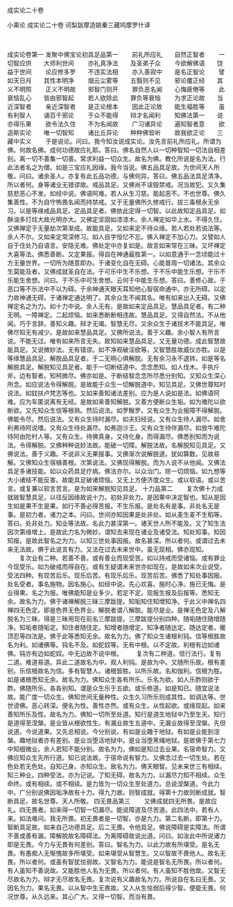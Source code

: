<!-- { "loadSidebar": true } -->
成实论二十卷


小乘论
成实论二十卷
诃梨跋摩造姚秦三藏鸠摩罗什译


　　

成实论卷第一
发聚中佛宝论初具足品第一
　　前礼所应礼　　自然正智者
　　一切智应供　　大师利世间
　　亦礼真净法　　及圣弟子众
　　今欲解佛语　　饶益于世间
　　论应修多罗　　不违实法相
　　亦入善寂中　　是名正智论
　　譬如天日月　　其性本明净
　　烟云尘雾等　　五翳则不见
　　邪论覆正经　　其义不明照
　　正义不明故　　邪智门则开
　　罪负恶名闻　　心悔疲倦等
　　此衰恼乱心　　皆由邪智起
　　若人欲除此　　罪负等衰恼
　　为求正论故　　当近深智者
　　亲近深智者　　是正论根本
　　因此正论故　　能生福胜等
　　虽有利智人　　诵百千邪论
　　于众不能得　　辩才名闻利
　　知佛法第一　　说亦得乐果
　　欲令法久住　　不为名闻故
　　广习诸异论　　遍知智者意
　　欲造斯实论　　唯一切智知
　　诸比丘异论　　种种佛皆听
　　故我欲正论　　三藏中实义
　　于是说论。问曰。我今知汝说成实论。汝先言前礼所应礼。所谓为佛。何故名佛。成何功德故应礼耶。答曰。佛名自然人以一切种智知一切法自相差别。离一切不善集一切善。常求利益一切众生。故名为佛。教化所说是名为法。行此法者名之为僧。如是三宝应礼因缘。我今当说。佛五品具足故。为世间天人所敬。问曰。诸余圣人。亦复有此五品功德。与佛何异。答曰。佛五品法具足清净。所以者何。身等诸业无错谬故。戒品具足。又佛尚不误毁禁戒。况当故犯。又久集慈悲恶心不发。如经中说。佛语阿难。若人从生习慈。能起恶不。不也世尊。佛久集善性。不为自守怖畏名闻而持禁戒。又于无量佛所久修戒行。拔三毒根永无余习。以是等缘戒品具足。定品具足者。佛依此定得一切智。以此故知定品具足。如酥油多灯炷大故光明亦大。又佛定坚固如漆漆木。余人禅定如华上水。不得久住。又佛禅定于无量劫次第渐成。故能具足。又如来定不待众缘。若人若处若说法等。余人不尔。又如来定常深修习。如人自字恒忆不忘。佛入禅定不加心力。又譬如人自于住处乃自语言。安隐无难。佛处定中亦复如是。故言如来常在三昧。又坏禅定大喜等法。佛悉善断。又定果报。得自在神通最胜第一。以如意通于一念顷能过十方无量世界。一切所为随意即办。于诸变化自在无碍。心能普周一切诸法。其余众生莫能及者。又佛成就圣自在法。于可乐中生不乐想。于不乐中能生乐想。于乐不乐能生舍想。问曰。于不乐中可生舍想。云何于中能生乐想。答曰。善修心故。于恶口等不乐法中不以为碍。于余神通天眼天耳知他心智宿命通中。亦无所碍。以定力故神通无碍。于诸禅定通达明了。其余众生不闻其名。唯有如来出入无碍。又佛禅定名之为力。如十力中说。余人无有。是故如来定品具足。慧品具足者。有二种无明。一障禅定。二起烦恼。如来悉断断相违故。慧品具足。又得自然法。不从他闻。巧于言辞。善知义趣。辩才无竭。智慧无尽。又余众生于诸技术不能具足。唯佛尽知无有减少。是故如来慧品具足。又佛所说法。善于义趣。余小智人有所言说。不能无过。唯有如来所言无失。故知如来慧品具足。又无量功德。成此智慧故能具足。又说微妙法。无有错谬。如不净观破淫欲等。又智慧胜故威仪亦胜。以是等缘慧品具足。解脱品具足者。于二无明心俱解脱。无有余习永不退转。如是等名解脱具足。解脱知见具足者。能于一切断结道中。念念悉知。如人伐木。手执斤斧。边有智者。知柯微尽。佛亦如是。于断结智念念所尽悉分别知。又知众生深心所念。如应说法令得解脱。是故能于众生一切解脱道中。知见具足。又佛世尊知时说法。如鈂扶卢梵志等也。又如来善知诸法差别。应为是人说如是法。如佛语阿难。应为车匿说离有无经。是故如来善知解脱。又善方便断众生垢。如为难陀以欲断欲。又先知众生信等根熟。然后说法。如罗睺罗。又有众生为业报障不得解脱。佛能令尽。然后说法。又有众生待时漏尽。如夫妇经说。又有众生待人漏尽。如舍利弗待阿说嗜。又有众生待处漏尽。如弗迦沙王。又有众生待伴漏尽。如放牛难陀待阿由陀村人等。又有众生。待佛真身。又待化身。而得漏尽。佛悉别知而为说法。令得解脱。又佛种种说妙法故。能破一切障。解脱法故。名解脱知见具足。又佛说法。善于义趣。不说非义无果报事。又佛渐次说解脱道。犹如算数。见故易解。又佛知众生宿植善根。次第说法。又佛现得解脱。而为人说不从他闻。又佛法具足多诸技能。如以众药具足疗病。佛法亦尔。以众治门。除一切烦恼。如九想等大小诸结不能反害。故能具足破诸烦恼。又无上方便济度众生。或以软语。或以苦言。或复兼以软言苦言。是为如来解脱知见具足。
十力品第二
　　复次佛十力成就故智慧具足。以往反因缘故说十力。初处非处力。是因果中决定智也。知从是因生如是果不生是果。如行不善必得苦报。不生乐报。是处名有是事。非处名无是事。是初力者。诸力之本。问曰。世间亦知因果是处非处。如从麦生麦不生稻等。答曰。处非处力。知业等法故。名此力甚深第一。诸天世人所不能及。又了知生法因次第缘增上。是故此力名为微妙。谓知去来现在诸业及诸受法。知处知事。知因知报。是故此智名之为力。以知三世处事因报。故名甚深。所以者何。或谓过去未来无法故。佛于此说言有力。又法在过去未来世中。虽无现相。佛亦现知。
　　复次业有二种。若善不善。或有善业而现受苦。如以持戒而受诸恼。或有罪业今现受乐。如为破戒而得自在。或有生疑谓未来世亦如现在。是故如来次业说受。受法四种。有现苦后乐。现乐后苦。有现乐后乐。现苦后苦。佛悉了知处事因报。处名受者。事名施物。因名施心。如经中说。先心欢喜。施时心净。施已无悔。是业得果。名之为报。唯佛能知是业多少。若定不定。现报生报及后报等。悉知无余。故名为力。佛于诸禅解脱三昧三摩跋提。知垢知住知增知净。于此义中禅名四禅四无色定。即是色界无色界业。解脱者谓八解脱。能尽是业。是禅无色定及八解脱名为三昧。得是三昧用现在前名三摩跋提。三摩跋提分别四种。随垢随住随增随净。知垢者随垢定。知住者随住定。知增者随增定。知净者随达定。随达定者。暖顶忍等四法是。佛于此等悉知无余。故名为力。佛了知众生诸根利钝。信等根胜故名为利。如诸佛等。钝名不及。如蛇奴等。无有中根。以不定故。利根有边如诸佛。钝亦有边如蛇奴。中无边故不说中根。
　　复次有二种道。信行法行。复有二道。难道易道。异此二道故名为中。观人利钝。是故为中。又随所乐故。根有差别。乐信根故名为信。多有智慧人。诸根皆胜。以所乐故。名和伽利。信根为胜。如是诸根悉知无余。故名为力。佛知众生各有所乐。乐名为欲。如人乐酢则欲于酢。佛随所乐。各各别知。谓是众生乐于五欲。或乐修道。如是知已。随宜说法故。能广度一切众生。佛知世间无量种性。众生久习所乐则成其性。如调达等。世世谤佛。恶心转深。便名为性。善性亦然。或有众生。从性起欲。或缘现起。如来善知所乐及性。故名为力。佛知一切所至处道。知行是道生地狱中乃至生天。知行是道得至涅槃。是业皆从根欲性生。有漏业故生五道中。无漏业故得至涅槃。先但说道。今说道果。又先总相说。今分别说。有如是业趣于地狱。有如是业能到涅槃。趣地狱者亦有差别。是业当堕活地狱中。是业当堕黑绳地狱。是故佛于第七力中知细微业。余人若知不能分别。故名为力。佛如是知过去业果。名宿命智力。又佛应知众生先所行道。知已说法故。于宿命说有智力。又佛念过去一切生处。若在色处若无色处。自知己身。亦知众生。故名为力。佛天眼智。见未来世三有相续。知三种业。四种受法。亦为记说。了知无碍。故名为力。以漏尽力知不相续。众生命终。或有相续。或不相续。是力皆为一切众生至处道力。总说涅槃道。今此力中。广分别说佛因垢净故有十力。得九力故。则智成就。得第十力故则断成就。智断具足。故名世尊。天人所敬。
四无畏品第三
　　又佛成就四无所畏。是故应礼。四无畏者。如来得一切智一切漏尽。能说障道及尽苦道。此四法中。若有人来。如法难问。我无所畏。初无畏者是一切智。亦是九力。第二名断。即第十力。智断具足故。如来自己功德具足。后二无畏。令他具足。佛说障碍是实障法。所谓不善或善有漏。障解脱故名障碍法。为离障碍故说出道。问曰。如汝此中所说诸力即是无畏。今力与无畏有何差别。答曰。智名为力。以此力故有所堪受。是名无畏。有愚痴人无惭愧故多所堪受。如来堪受从智慧生。又以智故不畏他人。故名无畏。所以者何。或虽有智犹怯弱故。又智名为力。能说是智名无所畏。所以者何。有人虽知不善说故。又能胜他人名为无畏。所以者何。有人虽知不胜他故。又智无尽故名为力。辩才无尽故名无畏。复次说有义趣故名为力。所说自在名曰无畏。又因名为力。果名无畏。以从智中生无畏故。又人从生怯弱后得少智。便能无畏。何况世尊。从久远来。其心广大。又得一切智。而当有畏。
